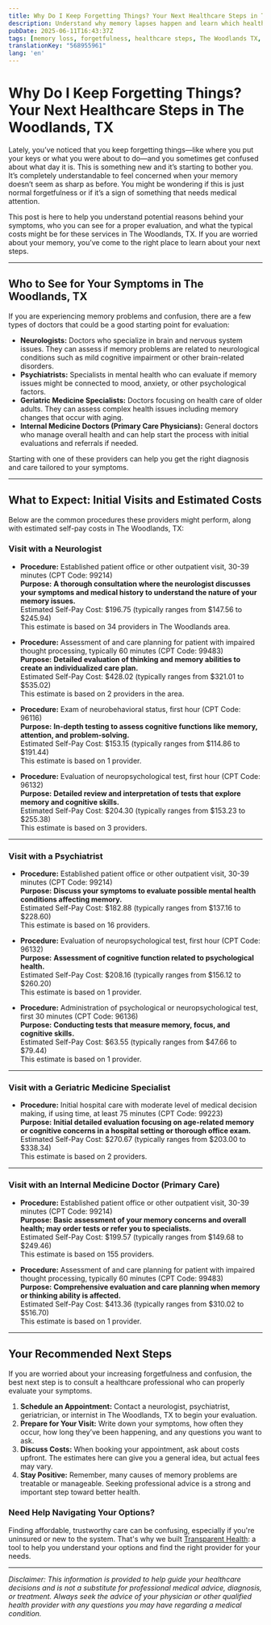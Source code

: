 ```yaml
---
title: Why Do I Keep Forgetting Things? Your Next Healthcare Steps in The Woodlands, TX  
description: Understand why memory lapses happen and learn which healthcare providers to consult in The Woodlands, TX, plus expected costs.  
pubDate: 2025-06-11T16:43:37Z
tags: [memory loss, forgetfulness, healthcare steps, The Woodlands TX, neurology, psychiatry, geriatric medicine, internal medicine]
translationKey: "568955961"
lang: 'en'
---
```


# Why Do I Keep Forgetting Things? Your Next Healthcare Steps in The Woodlands, TX

Lately, you’ve noticed that you keep forgetting things—like where you put your keys or what you were about to do—and you sometimes get confused about what day it is. This is something new and it’s starting to bother you. It’s completely understandable to feel concerned when your memory doesn’t seem as sharp as before. You might be wondering if this is just normal forgetfulness or if it’s a sign of something that needs medical attention.

This post is here to help you understand potential reasons behind your symptoms, who you can see for a proper evaluation, and what the typical costs might be for these services in The Woodlands, TX. If you are worried about your memory, you’ve come to the right place to learn about your next steps.

---

## Who to See for Your Symptoms in The Woodlands, TX

If you are experiencing memory problems and confusion, there are a few types of doctors that could be a good starting point for evaluation:

- **Neurologists:** Doctors who specialize in brain and nervous system issues. They can assess if memory problems are related to neurological conditions such as mild cognitive impairment or other brain-related disorders.
- **Psychiatrists:** Specialists in mental health who can evaluate if memory issues might be connected to mood, anxiety, or other psychological factors.
- **Geriatric Medicine Specialists:** Doctors focusing on health care of older adults. They can assess complex health issues including memory changes that occur with aging.
- **Internal Medicine Doctors (Primary Care Physicians):** General doctors who manage overall health and can help start the process with initial evaluations and referrals if needed.

Starting with one of these providers can help you get the right diagnosis and care tailored to your symptoms.

---

## What to Expect: Initial Visits and Estimated Costs

Below are the common procedures these providers might perform, along with estimated self-pay costs in The Woodlands, TX:

### Visit with a Neurologist

- **Procedure:** Established patient office or other outpatient visit, 30-39 minutes (CPT Code: 99214)  
  **Purpose:** **A thorough consultation where the neurologist discusses your symptoms and medical history to understand the nature of your memory issues.**  
  Estimated Self-Pay Cost: $196.75 (typically ranges from $147.56 to $245.94)  
  This estimate is based on 34 providers in The Woodlands area.

- **Procedure:** Assessment of and care planning for patient with impaired thought processing, typically 60 minutes (CPT Code: 99483)  
  **Purpose:** **Detailed evaluation of thinking and memory abilities to create an individualized care plan.**  
  Estimated Self-Pay Cost: $428.02 (typically ranges from $321.01 to $535.02)  
  This estimate is based on 2 providers in the area.

- **Procedure:** Exam of neurobehavioral status, first hour (CPT Code: 96116)  
  **Purpose:** **In-depth testing to assess cognitive functions like memory, attention, and problem-solving.**  
  Estimated Self-Pay Cost: $153.15 (typically ranges from $114.86 to $191.44)  
  This estimate is based on 1 provider.

- **Procedure:** Evaluation of neuropsychological test, first hour (CPT Code: 96132)  
  **Purpose:** **Detailed review and interpretation of tests that explore memory and cognitive skills.**  
  Estimated Self-Pay Cost: $204.30 (typically ranges from $153.23 to $255.38)  
  This estimate is based on 3 providers.

---

### Visit with a Psychiatrist

- **Procedure:** Established patient office or other outpatient visit, 30-39 minutes (CPT Code: 99214)  
  **Purpose:** **Discuss your symptoms to evaluate possible mental health conditions affecting memory.**  
  Estimated Self-Pay Cost: $182.88 (typically ranges from $137.16 to $228.60)  
  This estimate is based on 16 providers.

- **Procedure:** Evaluation of neuropsychological test, first hour (CPT Code: 96132)  
  **Purpose:** **Assessment of cognitive function related to psychological health.**  
  Estimated Self-Pay Cost: $208.16 (typically ranges from $156.12 to $260.20)  
  This estimate is based on 1 provider.

- **Procedure:** Administration of psychological or neuropsychological test, first 30 minutes (CPT Code: 96136)  
  **Purpose:** **Conducting tests that measure memory, focus, and cognitive skills.**  
  Estimated Self-Pay Cost: $63.55 (typically ranges from $47.66 to $79.44)  
  This estimate is based on 1 provider.

---

### Visit with a Geriatric Medicine Specialist

- **Procedure:** Initial hospital care with moderate level of medical decision making, if using time, at least 75 minutes (CPT Code: 99223)  
  **Purpose:** **Initial detailed evaluation focusing on age-related memory or cognitive concerns in a hospital setting or thorough office exam.**  
  Estimated Self-Pay Cost: $270.67 (typically ranges from $203.00 to $338.34)  
  This estimate is based on 2 providers.

---

### Visit with an Internal Medicine Doctor (Primary Care)

- **Procedure:** Established patient office or other outpatient visit, 30-39 minutes (CPT Code: 99214)  
  **Purpose:** **Basic assessment of your memory concerns and overall health; may order tests or refer you to specialists.**  
  Estimated Self-Pay Cost: $199.57 (typically ranges from $149.68 to $249.46)  
  This estimate is based on 155 providers.

- **Procedure:** Assessment of and care planning for patient with impaired thought processing, typically 60 minutes (CPT Code: 99483)  
  **Purpose:** **Comprehensive evaluation and care planning when memory or thinking ability is affected.**  
  Estimated Self-Pay Cost: $413.36 (typically ranges from $310.02 to $516.70)  
  This estimate is based on 1 provider.

---

## Your Recommended Next Steps

If you are worried about your increasing forgetfulness and confusion, the best next step is to consult a healthcare professional who can properly evaluate your symptoms.

1. **Schedule an Appointment:** Contact a neurologist, psychiatrist, geriatrician, or internist in The Woodlands, TX to begin your evaluation.
2. **Prepare for Your Visit:** Write down your symptoms, how often they occur, how long they’ve been happening, and any questions you want to ask.
3. **Discuss Costs:** When booking your appointment, ask about costs upfront. The estimates here can give you a general idea, but actual fees may vary.
4. **Stay Positive:** Remember, many causes of memory problems are treatable or manageable. Seeking professional advice is a strong and important step toward better health.

### Need Help Navigating Your Options?

Finding affordable, trustworthy care can be confusing, especially if you're uninsured or new to the system. That's why we built [Transparent Health](https://transparenthealth.ai): a tool to help you understand your options and find the right provider for your needs. 

---

*Disclaimer: This information is provided to help guide your healthcare decisions and is not a substitute for professional medical advice, diagnosis, or treatment. Always seek the advice of your physician or other qualified health provider with any questions you may have regarding a medical condition.*